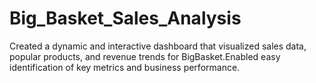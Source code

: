 # Big_Basket_Sales_Analysis
Created a dynamic and interactive dashboard that visualized sales data, popular products, and revenue trends for BigBasket.Enabled easy identification of key metrics and business performance.
